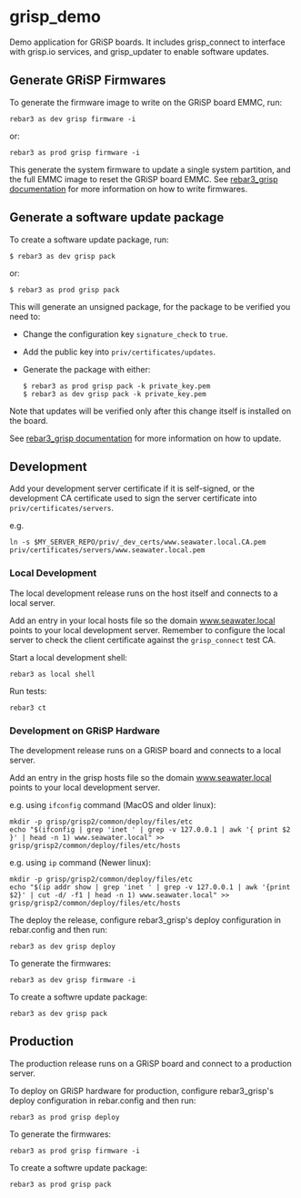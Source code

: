 # grisp_demo

Demo application for GRiSP boards.
It includes grisp_connect to interface with grisp.io services,
and grisp_updater to enable software updates.


## Generate GRiSP Firmwares

To generate the firmware image to write on the GRiSP board EMMC, run:

	rebar3 as dev grisp firmware -i

or:

	rebar3 as prod grisp firmware -i

This generate the system firmware to update a single system partition,
and the full EMMC image to reset the GRiSP board EMMC.
See [rebar3_grisp documentation](https://hexdocs.pm/rebar3_grisp/readme.html#generate-grisp-2-firmwares)
for more information on how to write firmwares.


## Generate a software update package

To create a software update package, run:

	$ rebar3 as dev grisp pack

or:

	$ rebar3 as prod grisp pack

This will generate an unsigned package, for the package to be verified you need to:

 - Change the configuration key `signature_check` to `true`.
 - Add the public key into `priv/certificates/updates`.
 - Generate the package with either:

 	```
	$ rebar3 as prod grisp pack -k private_key.pem
	$ rebar3 as dev grisp pack -k private_key.pem
	```

Note that updates will be verified only after this change itself is installed
on the board.

See [rebar3_grisp documentation](https://hexdocs.pm/rebar3_grisp/readme.html#build-software-update-package)
for more information on how to update.


## Development

Add your development server certificate if it is self-signed, or the
development CA certificate used to sign the server certificate into
`priv/certificates/servers`.

e.g.

	ln -s $MY_SERVER_REPO/priv/_dev_certs/www.seawater.local.CA.pem priv/certificates/servers/www.seawater.local.pem


### Local Development

The local development release runs on the host itself and connects to a local server.

Add an entry in your local hosts file so the domain www.seawater.local points
to your local development server. Remember to configure the local server to
check the client certificate against the `grisp_connect` test CA.

Start a local development shell:

    rebar3 as local shell

Run tests:

    rebar3 ct


### Development on GRiSP Hardware

The development release runs on a GRiSP board and connects to a local server.

Add an entry in the grisp hosts file so the domain www.seawater.local points
to your local development server.

e.g. using `ifconfig` command (MacOS and older linux):

	mkdir -p grisp/grisp2/common/deploy/files/etc
    echo "$(ifconfig | grep 'inet ' | grep -v 127.0.0.1 | awk '{ print $2 }' | head -n 1) www.seawater.local" >> grisp/grisp2/common/deploy/files/etc/hosts

e.g. using `ip` command (Newer linux):

	mkdir -p grisp/grisp2/common/deploy/files/etc
    echo "$(ip addr show | grep 'inet ' | grep -v 127.0.0.1 | awk '{print $2}' | cut -d/ -f1 | head -n 1) www.seawater.local" >> grisp/grisp2/common/deploy/files/etc/hosts

The deploy the release, configure rebar3_grisp's deploy configuration in
rebar.config and then run:

    rebar3 as dev grisp deploy

To generate the firmwares:

	rebar3 as dev grisp firmware -i

To create a softwre update package:

	rebar3 as dev grisp pack


## Production

The production release runs on a GRiSP board and connect to a production server.

To deploy on GRiSP hardware for production, configure rebar3_grisp's deploy
configuration in rebar.config and then run:

    rebar3 as prod grisp deploy

To generate the firmwares:

	rebar3 as prod grisp firmware -i

To create a softwre update package:

	rebar3 as prod grisp pack
